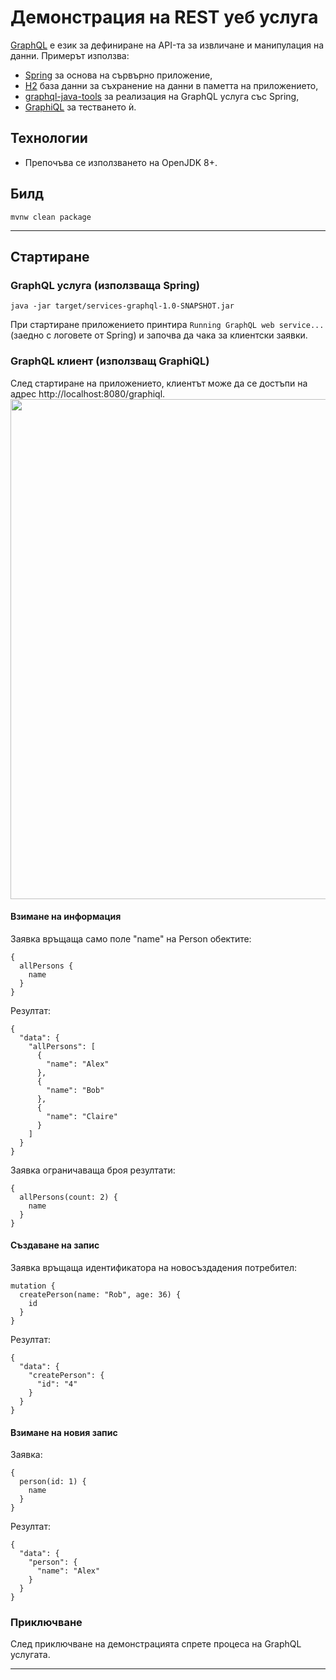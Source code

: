 ﻿# Демонстрация на REST уеб услуга

[GraphQL](https://en.wikipedia.org/wiki/GraphQL) е език за дефиниране на API-та за извличане и манипулация на данни. Примерът използва:
- [Spring](https://en.wikipedia.org/wiki/Spring_Framework) за основа на сървърно приложение, 
- [H2](https://www.h2database.com/html/main.html) база данни за съхранение на данни в паметта на приложението, 
- [graphql-java-tools](https://mvnrepository.com/artifact/com.graphql-java/graphql-java-tools) за реализация на GraphQL услуга със Spring,
- [GraphiQL](https://github.com/graphql/graphiql) за тестването ѝ.

## Технологии
- Препочъва се използването на OpenJDK 8+.

## Билд
```
mvnw clean package
```

---

## Стартиране

### GraphQL услуга (използваща Spring)
```
java -jar target/services-graphql-1.0-SNAPSHOT.jar
```
При стартиране приложението принтира `Running GraphQL web service...` (заедно с логовете от Spring) и започва да чака за клиентски заявки. 


### GraphQL клиент (използващ GraphiQL)
След стартиране на приложението, клиентът може да се достъпи на адрес http://localhost:8080/graphiql. 
<img src="graphiql.png" width="800" />

#### Взимане на информация
Заявка връщаща само поле "name" на Person обектите:
```
{ 
  allPersons { 
    name 
  } 
}
```

Резултат:
```
{
  "data": {
    "allPersons": [
      {
        "name": "Alex"
      },
      {
        "name": "Bob"
      },
      {
        "name": "Claire"
      }
    ]
  }
}
```

Заявка ограничаваща броя резултати:
```
{ 
  allPersons(count: 2) { 
    name 
  } 
}
```

#### Създаване на запис
Заявка връщаща идентификатора на новосъздадения потребител:
```
mutation {
  createPerson(name: "Rob", age: 36) {
    id
  }
}
```

Резултат:
```
{
  "data": {
    "createPerson": {
      "id": "4"
    }
  }
}
```

#### Взимане на новия запис
Заявка:
```
{ 
  person(id: 1) { 
    name 
  } 
}
```

Резултат:
```
{
  "data": {
    "person": {
      "name": "Alex"
    }
  }
}
```

### Приключване
След приключване на демонстрацията спрете процеса на GraphQL услугата.

---
